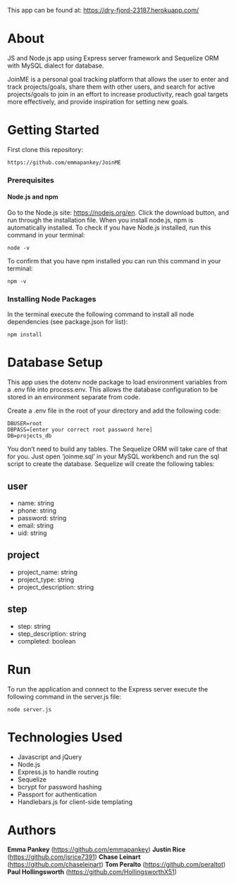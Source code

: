 This app can be found at: https://dry-fjord-23187.herokuapp.com/

# About

JS and Node.js app using Express server framework and Sequelize ORM with MySQL dialect for database.

JoinME is a personal goal tracking platform that allows the user to enter and track projects/goals, share them with other users, and search for active projects/goals to join in an effort to increase productivity, reach goal targets more effectively, and provide inspiration for setting new goals.

# Getting Started

First clone this repository:

```
https://github.com/emmapankey/JoinME
```

### Prerequisites

#### Node.js and npm
Go to the Node.js site: https://nodejs.org/en. Click the download button, and run through the installation file.
When you install node.js, npm is automatically installed.
To check if you have Node.js installed, run this command in your terminal:
```
node -v
```
To confirm that you have npm installed you can run this command in your terminal:
```
npm -v
```

### Installing Node Packages

In the terminal execute the following command to install all node dependencies (see package.json for list):

```
npm install
```

# Database Setup

This app uses the dotenv node package to load environment variables from a .env file into process.env. This allows the database configuration to be stored in an environment separate from code.

Create a .env file in the root of your directory and add the following code:

```
DBUSER=root
DBPASS=[enter your correct root password here]
DB=projects_db
```

You don’t need to build any tables. The Sequelize ORM will take care of that for you. Just open ‘joinme.sql’ in your MySQL workbench and run the sql script to create the database. Sequelize will create the following tables:

user
------
- name: string
- phone: string
- password: string
- email: string
- uid: string

project
------
- project_name: string
- project_type: string
- project_description: string

step
------
- step: string
- step_description: string
- completed: boolean

# Run

To run the application and connect to the Express server execute the following command in the server.js file:

```
node server.js
```

# Technologies Used

* Javascript and jQuery
* Node.js
* Express.js to handle routing
* Sequelize
* bcrypt for password hashing
* Passport for authentication
* Handlebars.js for client-side templating


# Authors

**Emma Pankey** (https://github.com/emmapankey)
**Justin Rice** (https://github.com/jsrice7391)
**Chase Leinart** (https://github.com/chaseleinart)
**Tom Peralto** (https://github.com/peraltot)
**Paul Hollingsworth** (https://github.com/HollingsworthX51)
